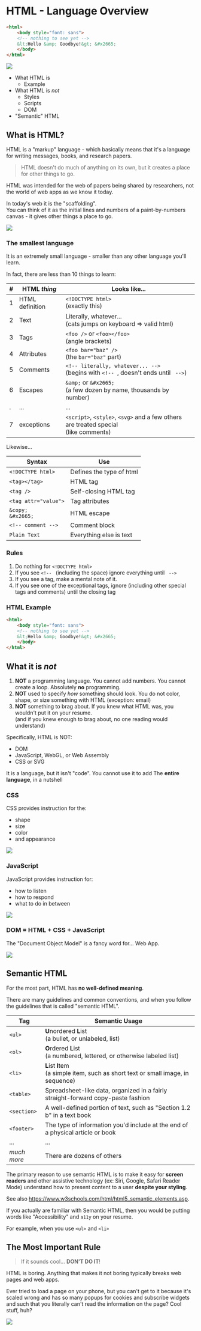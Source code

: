 # HTML - Language Overview

```html
<html>
    <body style="font: sans">
    <!-- nothing to see yet -->
    &lt;Hello &amp; Goodbye!&gt; &#x2665;
    </body>
</html>
```

![](https://external-content.duckduckgo.com/iu/?u=https%3A%2F%2Fodditymall.com%2Fincludes%2Fcontent%2Fupload%2Fadult-paint-by-numbers-kit-8321.gif&f=1&nofb=1)

- What HTML is
  - Example 
- What HTML is _not_
  - Styles
  - Scripts
  - DOM
- "Semantic" HTML

## What is HTML?

HTML is a "markup" language - which basically means that it's a language for writing messages, books, and research papers.

> HTML doesn't do much of anything on its own, but it creates a place for other things to go.

HTML was intended for the web of papers being shared by researchers, not the world of web apps as we know it today.

In today's web it is the "scaffolding". \
You can think of it as the initial lines and numbers of a paint-by-numbers canvas - it gives other things a place to go.

![](https://external-content.duckduckgo.com/iu/?u=https%3A%2F%2Fcoloringhome.com%2Fcoloring%2Faie%2FRRy%2FaieRRyoxT.gif&f=1&nofb=1)

### The smallest language

It is an extremely small language - smaller than any other language you'll learn.

In fact, there are less than 10 things to learn:

| # | HTML _thing_    | Looks like...                                                                           |
| - | --------------- | --------------------------------------------------------------------------------------- |
| 1 | HTML definition | `<!DOCTYPE html>` <br>(exactly this)                                                    |
| 2 | Text            | Literally, whatever... <br>(cats jumps on keyboard => valid html)                       |
| 3 | Tags            | `<foo />` or `<foo></foo>` <br>(angle brackets)                                         |
| 4 | Attributes      | `<foo bar="baz" />` <br>(the `bar="baz"` part)                                          |
| 5 | Comments        | `<!-- literally, whatever... -->` <br>(begins with `<!-- `, doesn't ends until ` -->`)  |
| 6 | Escapes         | `&amp;` or `&#x2665;` <br>(a few dozen by name, thousands by number)                    |
| . | ...             | ...                                                                                     |
| 7 | exceptions      | `<script>`, `<style>`, `<svg>` and a few others are treated special <br>(like comments) |

Likewise...

| Syntax                 | Use                      |
| ---------------------- | ------------------------ |
| `<!DOCTYPE html>`      | Defines the type of html |
| `<tag></tag>`          | HTML tag                 |
| `<tag />`              | Self-closing HTML tag    |
| `<tag attr="value">`   | Tag attributes           |
| `&copy;`<br>`&#x2665;` | HTML escape              |
| `<!-- comment -->`     | Comment block            |
| `Plain Text`           | Everything else is text  |

### Rules

1. Do nothing for `<!DOCTYPE html>`
2. If you see `<!-- ` (including the space) ignore everything until ` -->`
3. If you see a tag, make a mental note of it.
5. If you see one of the exceptional tags, ignore (including other special tags and comments) until the closing tag

### HTML Example

```html
<html>
    <body style="font: sans">
    <!-- nothing to see yet -->
    &lt;Hello &amp; Goodbye!&gt; &#x2665;
    </body>
</html>
```

## What it is _not_

1. **NOT** a programming language.
   You cannot add numbers. You cannot create a loop. Absolutely **no** programming.
2. **NOT** used to specify _how_ something should look.
   You do not color, shape, or size something with HTML (exception: email)
3. **NOT** something to brag about.
   If you knew what HTML was, you wouldn't put it on your resume. \
   (and if you knew enough to brag about, no one reading would understand)

Specifically, HTML is NOT:
- DOM
- JavaScript, WebGL, or Web Assembly
- CSS or SVG

It is a language, but it isn't "code". You cannot use it to add 
The **entire language**, in a nutshell

### CSS

CSS provides instruction for the:
- shape
- size
- color
- and appearance

![](https://external-content.duckduckgo.com/iu/?u=https%3A%2F%2Fmymodernmet.com%2Fwp%2Fwp-content%2Fuploads%2F2018%2F07%2Fpaint-by-numbers-9.jpg&f=1&nofb=1)

### JavaScript

JavaScript provides instruction for:
- how to listen
- how to respond
- what to do in between

![](https://external-content.duckduckgo.com/iu/?u=https%3A%2F%2Ftse1.mm.bing.net%2Fth%3Fid%3DOIP.fC8PknC5Q3Gvo6miGbL3lQHaEc%26pid%3DApi&f=1)

### DOM = HTML + CSS + JavaScript

The "Document Object Model" is a fancy word for... Web App.

![](https://external-content.duckduckgo.com/iu/?u=https%3A%2F%2Fi.pinimg.com%2Foriginals%2Fb2%2F9e%2Ff3%2Fb29ef366942e4b8a2a9b73068e414a5f.gif&f=1&nofb=1)

## Semantic HTML

For the most part, HTML has **no well-defined meaning**.

There are many guidelines and common conventions, and when you follow the guidelines that is called "semantic HTML".

| Tag            | Semantic Usage                                                                        |
| -------------- | ------------------------------------------------------------------------------------- |
| `<ul>`         | **U**nordered **L**ist <br>(a bullet, or unlabeled, list)                             |
| `<ol>`         | **O**rdered **L**ist <br>(a numbered, lettered, or otherwise labeled list)            |
| `<li>`         | **L**ist **I**tem <br>(a simple item, such as short text or small image, in sequence) |
| `<table>`      | Spreadsheet-like data, organized in a fairly straight-forward copy-paste fashion      |
| `<section>`    | A well-defined portion of text, such as "Section 1.2 b" in a text book                |
| `<footer>`     | The type of information you'd include at the end of a physical article or book        |
| ...            | ...                                                                                   |
| _much more_    | There are dozens of others                                                            |

The primary reason to use semantic HTML is to make it easy for **screen readers** and other assistive technology
(ex: Siri, Google, Safari Reader Mode) understand how to present content to a user **despite your styling**.

See also <https://www.w3schools.com/html/html5_semantic_elements.asp>.

If you actually are familiar with Semantic HTML, then you would be putting words like "Accessibility" and `a11y` on your resume.

For example, when you use `<ul>` and `<li>`

## The Most Important Rule

> If it sounds cool... **DON'T DO IT**!

HTML is boring. Anything that makes it not boring typically breaks web pages and web apps.

Ever tried to load a page on your phone, but you can't get to it because it's scaled wrong
and has so many popups for cookies and subscribe widgets and such that you literally can't
read the information on the page? Cool stuff, huh?

![](https://reductress.com/wp-content/uploads/2015/07/bad-mona-lisa-820x500.jpg)
